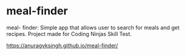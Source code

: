 # meal-finder
meal- finder: Simple app that allows user to search for meals and get recipes. Project made for Coding Ninjas Skill Test.


https://anuragvksingh.github.io/meal-finder/

